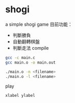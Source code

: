 # shogi
a simple shogi game
目前功能：
* 判斷勝負
* 自動翻轉棋盤
* 判斷走法
compile
```bash
gcc -c main.c
gcc main.o -o main.out
```
```bash
./main.o -n <filename>
./main.o -l <filename>
```

play
```
xlabel ylabel
```
